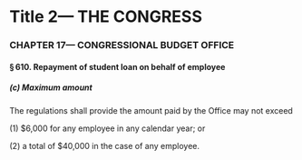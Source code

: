 
# Title 2— THE CONGRESS
### CHAPTER 17— CONGRESSIONAL BUDGET OFFICE
#### § 610. Repayment of student loan on behalf of employee
##### (c) Maximum amount

The regulations shall provide the amount paid by the Office may not exceed

(1) $6,000 for any employee in any calendar year; or

(2) a total of $40,000 in the case of any employee.
